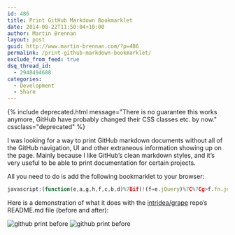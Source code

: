 ```yaml
---
id: 486
title: Print GitHub Markdown Bookmarklet
date: 2014-08-22T11:50:04+10:00
author: Martin Brennan
layout: post
guid: http://www.martin-brennan.com/?p=486
permalink: /print-github-markdown-bookmarklet/
exclude_from_feed: true
dsq_thread_id:
  - 2948494688
categories:
  - Development
  - Share
---
```


{% include deprecated.html message="There is no guarantee this works anymore, GitHub have probably changed their CSS classes etc. by now." cssclass="deprecated" %}

I was looking for a way to print GitHub markdown documents without all of the GitHub navigation, UI and other extraneous information showing up on the page. Mainly because I like GitHub’s clean markdown styles, and it’s very useful to be able to print documentation for certain projects.

All you need to do is add the following bookmarklet to your browser:

```javascript
javascript:(function(e,a,g,h,f,c,b,d)%7Bif(!(f=e.jQuery)%7C%7Cg>f.fn.jquery%7C%7Ch(f))%7Bc=a.createElement("script");c.type="text/javascript";c.src="http://ajax.googleapis.com/ajax/libs/jquery/"+g+"/jquery.min.js";c.onload=c.onreadystatechange=function()%7Bif(!b&&(!(d=this.readyState)%7C%7Cd=="loaded"%7C%7Cd=="complete"))%7Bh((f=e.jQuery).noConflict(1),b=1);f(c).remove()%7D%7D;a.documentElement.childNodes%5B0%5D.appendChild(c)%7D%7D)(window,document,"1.3.2",function($,L)%7B$('%23header, .pagehead, .breadcrumb, .commit, .meta, %23footer, %23footer-push, .wiki-actions, %23last-edit, .actions, .header, .file-navigation, .sunken-menu-contents, .site-footer').remove(); $('%23files, .file').css(%7B"background":"none", "border":"none"%7D); $('link').removeAttr('media');%7D);
```

Here is a demonstration of what it does with the [intridea/grape](https://github.com/intridea/grape/blob/master/README.md) repo’s README.md file (before and after):

![github print before](/images/github_print_before.png)
![github print before](/images/github_print_after.png)
